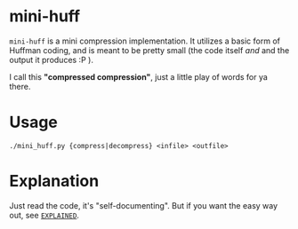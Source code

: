 
# mini-huff

`mini-huff` is a mini compression implementation. It utilizes a basic form of Huffman coding, and is meant to be pretty small (the code itself *and* and the output it produces :P ).

I call this **"compressed compression"**, just a little play of words for ya there.

# Usage

```
./mini_huff.py {compress|decompress} <infile> <outfile>
```

# Explanation

Just read the code, it's "self-documenting". But if you want the easy way out, see [`EXPLAINED`](EXPLAINED.md).
